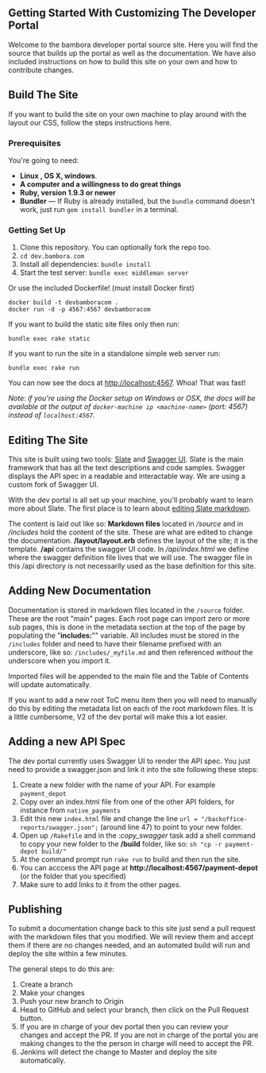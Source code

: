 Getting Started With Customizing The Developer Portal
------------------------------
Welcome to the bambora developer portal source site. Here you will find the source that builds up the portal as well as the documentation. We have also included instructions on how to build this site on your own and how to contribute changes.

## Build The Site
If you want to build the site on your own machine to play around with the layout our CSS, follow the steps instructions here.

### Prerequisites

You're going to need:

 - **Linux , OS X, windows**.
 - **A computer and a willingness to do great things**
 - **Ruby, version 1.9.3 or newer**
 - **Bundler** — If Ruby is already installed, but the `bundle` command doesn't work, just run `gem install bundler` in a terminal.

### Getting Set Up

 1. Clone this repository. You can optionally fork the repo too.
 3. `cd dev.bambora.com`
 4. Install all dependencies: `bundle install`
 5. Start the test server: `bundle exec middleman server`

Or use the included Dockerfile! (must install Docker first)

```shell
docker build -t devbamboracom .
docker run -d -p 4567:4567 devbamboracom
```

If you want to build the static site files only then run:
```shell
bundle exec rake static
```

If you want to run the site in a standalone simple web server run:
```shell
bundle exec rake run
```

You can now see the docs at <http://localhost:4567>. Whoa! That was fast!

*Note: if you're using the Docker setup on Windows or OSX, the docs will be
available at the output of `docker-machine ip <machine-name>` (port: 4567) instead of `localhost:4567`.*

## Editing The Site
This site is built using two tools: [Slate](https://github.com/tripit/slate) and [Swagger UI](https://github.com/jensoleg/swagger-ui). Slate is the main framework that has all the text descriptions and code samples. Swagger displays the API spec in a readable and interactable way. We are using a custom fork of Swagger UI.

With the dev portal is all set up your machine, you'll probably want to learn more about Slate. The first place is to learn about [editing Slate markdown](https://github.com/tripit/slate/wiki/Markdown-Syntax).

The content is laid out like so:
**Markdown files** located in _/source_ and in _/includes_ hold the content of the site. These are what are edited to change the documentation.
**/layout/layout.erb** defines the layout of the site; it is the template.
**/api** contains the swagger UI code. In _/api/index.html_ we define where the swagger definition file lives that we will use. The swagger file in this /api directory is not necessarily used as the base definition for this site.

## Adding New Documentation
Documentation is stored in markdown files located in the `/source` folder. These are the root "main" pages. Each root page can import zero or more sub pages, this is done in the metadata section at the top of the page by populating the "**includes:**"" variable. All includes must be stored in the `/includes` folder and need to have their filename prefixed with an underscore, like so: `/includes/_myfile.md` and then referenced *without* the underscore when you import it.

Imported files will be appended to the main file and the Table of Contents will update automatically.

If you want to add a new root ToC menu item then you will need to manually do this by editing the metadata list on each of the root markdown files. It is a little cumbersome,  V2 of the dev portal will make this a lot easier. 

## Adding a new API Spec
The dev portal currently uses Swagger UI to render the API spec. You just need to provide a swagger.json and link it into the site following these steps:

1. Create a new folder with the name of your API. For example `payment_depot`
2. Copy over an index.html file from one of the other API folders, for instance from `native_payments`
3. Edit this new `index.html` file and change the line `url = "/backoffice-reports/swagger.json";` (around line 47) to point to your new folder.
4. Open up `/Rakefile` and in the *:copy_swagger* task add a shell command to copy your new folder to the **/build** folder, like so: `sh "cp -r payment-depot build/"`
5. At the command prompt run `rake run` to build and then run the site.
6. You can acccess the API page at **http://localhost:4567/payment-depot** (or the folder that you specified)
7. Make sure to add links to it from the other pages.


## Publishing

To submit a documentation change back to this site just send a pull request with the markdown files that you modified. We will review them and accept them if there are no changes needed, and an automated build will run and deploy the site within a few minutes.

The general steps to do this are:

1. Create a branch
2. Make your changes
3. Push your new branch to Origin
4. Head to GitHub and select your branch, then click on the Pull Request button.
5. If you are in charge of your dev portal then you can review your changes and accept the PR. If you are not in charge of the portal you are making changes to the the person in charge will need to accept the PR.
6. Jenkins will detect the change to Master and deploy the site automatically.

